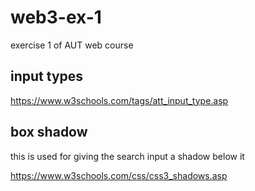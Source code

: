 # web3-ex-1
exercise 1 of AUT web course 

## input types

https://www.w3schools.com/tags/att_input_type.asp

## box shadow

this is used for giving the search input a shadow below it

https://www.w3schools.com/css/css3_shadows.asp
